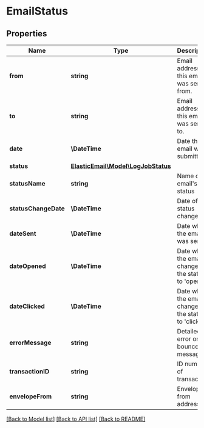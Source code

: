 # EmailStatus

## Properties
Name | Type | Description | Notes
------------ | ------------- | ------------- | -------------
**from** | **string** | Email address this email was sent from. | [optional] 
**to** | **string** | Email address this email was sent to. | [optional] 
**date** | **\DateTime** | Date the email was submitted. | [optional] 
**status** | [**ElasticEmail\Model\LogJobStatus**](LogJobStatus.md) |  | [optional] 
**statusName** | **string** | Name of email&#39;s status | [optional] 
**statusChangeDate** | **\DateTime** | Date of last status change. | [optional] 
**dateSent** | **\DateTime** | Date when the email was sent | [optional] 
**dateOpened** | **\DateTime** | Date when the email changed the status to &#39;opened&#39; | [optional] 
**dateClicked** | **\DateTime** | Date when the email changed the status to &#39;clicked&#39; | [optional] 
**errorMessage** | **string** | Detailed error or bounced message. | [optional] 
**transactionID** | **string** | ID number of transaction | [optional] 
**envelopeFrom** | **string** | Envelope from address | [optional] 

[[Back to Model list]](../README.md#documentation-for-models) [[Back to API list]](../README.md#documentation-for-api-endpoints) [[Back to README]](../README.md)


